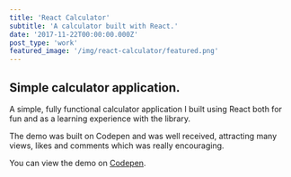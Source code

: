 ```yaml
---
title: 'React Calculator'
subtitle: 'A calculator built with React.'
date: '2017-11-22T00:00:00.000Z'
post_type: 'work'
featured_image: '/img/react-calculator/featured.png'
---
```


## Simple calculator application.
A simple, fully functional calculator application I built using React both for fun and as a learning experience with the library.

The demo was built on Codepen and was well received, attracting many views, likes and comments which was really encouraging.

You can view the demo on [Codepen](https://codepen.io/alexboffey/pen/NAkQLE "React calculator demo").

